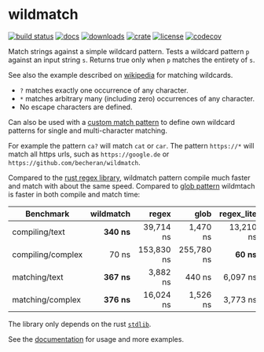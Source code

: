 # wildmatch

[![build status](https://github.com/becheran/wildmatch/workflows/Build/badge.svg)](https://github.com/becheran/wildmatch/actions?workflow=Build)
[![docs](https://docs.rs/wildmatch/badge.svg)](https://docs.rs/wildmatch)
[![downloads](https://img.shields.io/crates/v/wildmatch.svg?color=orange)](https://crates.io/crates/wildmatch)
[![crate](https://badgen.net/crates/d/wildmatch)](https://crates.io/crates/wildmatch)
[![license](https://img.shields.io/badge/License-MIT-yellow.svg)](https://opensource.org/licenses/MIT)
[![codecov](https://img.shields.io/codecov/c/github/becheran/wildmatch/master)](https://codecov.io/gh/becheran/wildmatch)

Match strings against a simple wildcard pattern. Tests a wildcard pattern `p` against an input string `s`. Returns true only when `p` matches the entirety of `s`.

See also the example described on [wikipedia](https://en.wikipedia.org/wiki/Matching_wildcards) for matching wildcards.

- `?` matches exactly one occurrence of any character.
- `*` matches arbitrary many (including zero) occurrences of any character.
- No escape characters are defined.

Can also be used with a [custom match pattern](https://docs.rs/wildmatch/latest/wildmatch/struct.WildMatchPattern.html) to define own wildcard patterns for single and multi-character matching.

For example the pattern `ca?` will match `cat` or `car`. The pattern `https://*` will match all https urls, such as `https://google.de` or `https://github.com/becheran/wildmatch`.

Compared to the [rust regex library](https://crates.io/crates/regex), wildmatch pattern compile much faster and match with about the same speed. Compared to [glob pattern](https://docs.rs/glob/0.3.0/glob/struct.Pattern.html) wildmtach is faster in both compile and match time:

| Benchmark         | wildmatch     | regex      | glob           | regex_lite
| ----              | ------------: | ---------: | -------------: | ---------: |
| compiling/text    |    **340 ns** |  39,714 ns |   1,470 ns     | 13,210 ns
| compiling/complex |     70 ns     | 153,830 ns | 255,780 ns     | **60 ns**
| matching/text     |    **367 ns** |   3,882 ns |     440 ns     | 6,097 ns
| matching/complex  |    **376 ns** |  16,024 ns |   1,526 ns     | 3,773 ns

The library only depends on the rust [`stdlib`](https://doc.rust-lang.org/std/).

See the [documentation](https://docs.rs/wildmatch) for usage and more examples.
